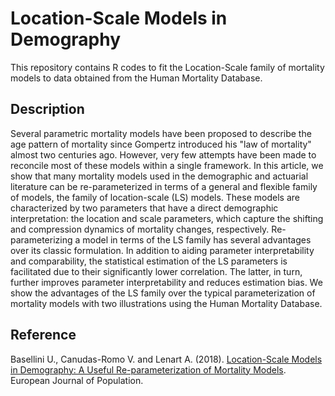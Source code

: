 # Location-Scale Models in Demography
This repository contains R codes to fit the Location-Scale family of mortality models to data obtained from the Human Mortality Database.

## Description
Several parametric mortality models have been proposed to describe the age pattern of mortality since Gompertz introduced his "law of mortality" almost two centuries ago. However, very few attempts have been made to reconcile most of these models within a single framework. In this article, we show that many mortality models used in the demographic and actuarial literature can be re-parameterized in terms of a general and flexible family of models, the family of location-scale (LS) models. These models are characterized by two parameters that have a direct demographic interpretation: the location and scale parameters, which capture the shifting and compression dynamics of mortality changes, respectively. Re-parameterizing a model in terms of the LS family has several advantages over its classic formulation. In addition to aiding parameter interpretability and comparability, the statistical estimation of the LS parameters is facilitated due to their significantly lower correlation. The latter, in turn, further improves parameter interpretability and reduces estimation bias. We show the advantages of the LS family over the typical parameterization of mortality models with two illustrations using the Human Mortality Database.

## Reference
Basellini U., Canudas-Romo V. and Lenart A. (2018). [Location-Scale Models in Demography: A Useful Re-parameterization of Mortality Models](https://link.springer.com/article/10.1007/s10680-018-9496-y). European Journal of Population.
